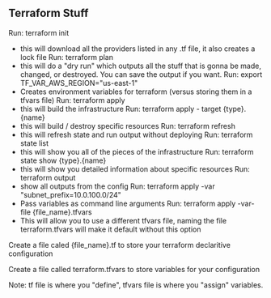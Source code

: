 ## Terraform Stuff
Run: terraform init
- this will download all the providers listed in any .tf file, it also creates a lock file
Run: terraform plan
- this will do a "dry run" which outputs all the stuff that is gonna be made, changed, or destroyed. You can save the output if you want.
Run: export TF_VAR_AWS_REGION="us-east-1"
- Creates environment variables for terraform (versus storing them in a tfvars file)
Run: terraform apply
- this will build the infrastructure
Run: terraform apply - target {type}.{name}
- this will build / destroy specific resources
Run: terraform refresh
- this will refresh state and run output without deploying
Run: terraform state list
- this will show you all of the pieces of the infrastructure
Run: terraform state show {type}.{name}
- this will show you detailed information about specific resources
Run: terraform output
- show all outputs from the config
Run: terraform apply -var "subnet_prefix=10.0.100.0/24"
- Pass variables as command line arguments
Run: terraform apply -var-file {file_name}.tfvars
- This will allow you to use a different tfvars file, naming 
the file terraform.tfvars will make it default without this 
option

Create a file caled {file_name}.tf to store your terraform declaritive configuration

Create a file called terraform.tfvars to store variables for
your configuration

Note: tf file is where you "define", tfvars file is where you
"assign" variables.